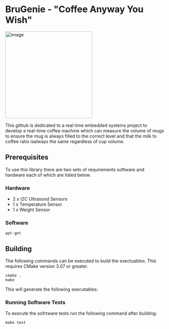 # BruGenie - "Coffee Anyway You Wish"

<img width="275" alt="image" src="https://github.com/user-attachments/assets/e5be9778-61db-4848-8f4d-f0941952f0f3">

This github is dedicated to a real time embedded systems project to develop a real-time coffee machine which can measure the volume of mugs to ensure the mug is always filled to the correct level and that the milk to coffee ratio isalways the same regardless of cup volume.

## Prerequisites

To use this library there are two sets of requirements software and hardware each of which are listed below.

### Hardware

- 2 x I2C Ultrasond Sensors
- 1 x Temperature Sensor
- 1 x Weight Sensor

### Software

```
apt-get 
```

## Building 
The following commands can be executed to build the exectuables. This requires CMake version 3.07 or greater.


```
cmake .
make
```
This will generate the following executables:

### Running Software Tests

To execute the sofrtware tests run the following command after building.

```
make test
```





